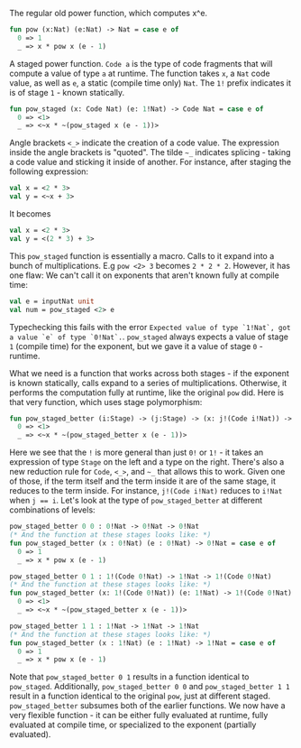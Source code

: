 The regular old power function, which computes x^e.
```sml
fun pow (x:Nat) (e:Nat) -> Nat = case e of
  0 => 1
  _ => x * pow x (e - 1)
```
A staged power function. `Code a` is the type of code fragments that will compute a value of type `a` at runtime. The function takes `x`, a `Nat` code value, as well as `e`, a static (compile time only) `Nat`. The `1!` prefix indicates it is of stage `1` - known statically.
```sml
fun pow_staged (x: Code Nat) (e: 1!Nat) -> Code Nat = case e of
  0 => <1>
  _ => <~x * ~(pow_staged x (e - 1))>
```
Angle brackets `<_>` indicate the creation of a code value. The expression inside the angle brackets is "quoted".
The tilde `~_` indicates splicing - taking a code value and sticking it inside of another. For instance, after staging the following expression:
```sml
val x = <2 * 3>
val y = <~x + 3>
```
It becomes
```sml
val x = <2 * 3>
val y = <(2 * 3) + 3>
```

This `pow_staged` function is essentially a macro. Calls to it expand into a bunch of multiplications. E.g `pow <2> 3` becomes `2 * 2 * 2`. However, it has one flaw: We can't call it on exponents that aren't known fully at compile time:
```sml
val e = inputNat unit
val num = pow_staged <2> e
```
Typechecking this fails with the error ``Expected value of type `1!Nat`, got a value `e` of type `0!Nat`.``. `pow_staged` always expects a value of stage `1` (compile time) for the exponent, but we gave it a value of stage `0` - runtime.

What we need is a function that works across both stages - if the exponent is known statically, calls expand to a series of multiplications. Otherwise, it performs the computation fully at runtime, like the original `pow` did. Here is that very function, which uses stage polymorphism:
```sml
fun pow_staged_better (i:Stage) -> (j:Stage) -> (x: j!(Code i!Nat)) -> (e: j!Nat) -> j!(Code i!Nat) = case e of
  0 => <1>
  _ => <~x * ~(pow_staged_better x (e - 1))>
```
Here we see that the `!` is more general than just `0!` or `1!` - it takes an expression of type `Stage` on the left and a type on the right. There's also a new reduction rule for `Code`, `<_>`, and `~_` that allows this to work. Given one of those, if the term itself and the term inside it are of the same stage, it reduces to the term inside. For instance, `j!(Code i!Nat)` reduces to `i!Nat` when `j == i`. Let's look at the type of `pow_staged_better` at different combinations of levels:
```sml
pow_staged_better 0 0 : 0!Nat -> 0!Nat -> 0!Nat
(* And the function at these stages looks like: *)
fun pow_staged_better (x : 0!Nat) (e : 0!Nat) -> 0!Nat = case e of
  0 => 1
  _ => x * pow x (e - 1)
```
```sml
pow_staged_better 0 1 : 1!(Code 0!Nat) -> 1!Nat -> 1!(Code 0!Nat)
(* And the function at these stages looks like: *)
fun pow_staged_better (x: 1!(Code 0!Nat)) (e: 1!Nat) -> 1!(Code 0!Nat) = case e of
  0 => <1>
  _ => <~x * ~(pow_staged_better x (e - 1))>
```
```sml
pow_staged_better 1 1 : 1!Nat -> 1!Nat -> 1!Nat
(* And the function at these stages looks like: *)
fun pow_staged_better (x : 1!Nat) (e : 1!Nat) -> 1!Nat = case e of
  0 => 1
  _ => x * pow x (e - 1)
```
Note that `pow_staged_better 0 1` results in a function identical to `pow_staged`. Additionally, `pow_staged_better 0 0` and `pow_staged_better 1 1` result in a function identical to the original `pow`, just at different staged. `pow_staged_better` subsumes both of the earlier functions. We now have a very flexible function - it can be either fully evaluated at runtime, fully evaluated at compile time, or specialized to the exponent (partially evaluated).